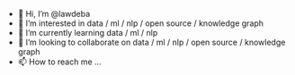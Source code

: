 - 👋 Hi, I’m @lawdeba
- 👀 I’m interested in data / ml / nlp / open source / knowledge graph
- 🌱 I’m currently learning data / ml / nlp
- 💞️ I’m looking to collaborate on  data / ml / nlp / open source / knowledge graph
- 📫 How to reach me ...

<!---
lawdeba/lawdeba is a ✨ special ✨ repository because its `README.md` (this file) appears on your GitHub profile.
You can click the Preview link to take a look at your changes.
--->
